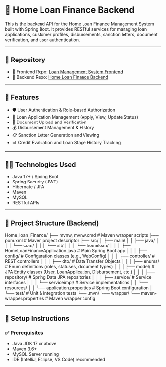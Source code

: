 # 🏦 Home Loan Finance Backend

This is the backend API for the Home Loan Finance Management System built with Spring Boot. It provides RESTful services for managing loan applications, customer profiles, disbursements, sanction letters, document verification, and user authentication.

---

## 🔗 Repository

- 🔗 Frontend Repo: [Loan Management System Frontend](https://github.com/sakshiathare/Home_Loan_Frontend)  
- 🔗 Backend Repo: [Home Loan Finance Backend](https://github.com/sakshiathare/home_loan_backend)

---

## 🚀 Features

- 🛡️ User Authentication & Role-based Authorization  
- 🏦 Loan Application Management (Apply, View, Update Status)  
- 📄 Document Upload and Verification  
- 💰 Disbursement Management & History  
- 📋 Sanction Letter Generation and Viewing  
- 📊 Credit Evaluation and Loan Stage History Tracking  

---

## 🧑‍💻 Technologies Used

- Java 17+ / Spring Boot  
- Spring Security (JWT)  
- Hibernate / JPA  
- Maven  
- MySQL  
- RESTful APIs  

---

## 📂 Project Structure (Backend)

Home_loan_Finance/
├── mvnw, mvnw.cmd # Maven wrapper scripts
├── pom.xml # Maven project descriptor
├── src/
│ ├── main/
│ │ ├── java/
│ │ │ └── com/
│ │ │ └── sit/
│ │ │ └── homeloan/
│ │ │ ├── HomeLoanFinanceApplication.java # Main Spring Boot app
│ │ │ ├── config/ # Configuration classes (e.g., WebConfig)
│ │ │ ├── controller/ # REST controllers
│ │ │ ├── dto/ # Data Transfer Objects
│ │ │ ├── enums/ # Enum definitions (roles, statuses, document types)
│ │ │ ├── model/ # JPA Entity classes (User, LoanApplication, Disbursement, etc.)
│ │ │ ├── repository/ # Spring Data JPA repositories
│ │ │ ├── service/ # Service interfaces
│ │ │ └── serviceimpl/ # Service implementations
│ │ └── resources/
│ │ └── application.properties # Spring Boot configuration
│ └── test/ # Unit & integration tests
└── .mvn/
└── wrapper/
└── maven-wrapper.properties # Maven wrapper config


---

## 🔧 Setup Instructions

### ✅ Prerequisites

- Java JDK 17 or above  
- Maven 3.6+  
- MySQL Server running  
- IDE (IntelliJ, Eclipse, VS Code) recommended  

